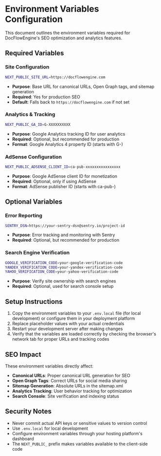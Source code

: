 # Environment Variables Configuration

This document outlines the environment variables required for DocFlowEngine's SEO optimization and analytics features.

## Required Variables

### Site Configuration
```bash
NEXT_PUBLIC_SITE_URL=https://docflowengine.com
```
- **Purpose**: Base URL for canonical URLs, Open Graph tags, and sitemap generation
- **Required**: Yes for production SEO
- **Default**: Falls back to `https://docflowengine.com` if not set

### Analytics & Tracking
```bash
NEXT_PUBLIC_GA_ID=G-XXXXXXXXXX
```
- **Purpose**: Google Analytics tracking ID for user analytics
- **Required**: Optional, but recommended for production
- **Format**: Google Analytics 4 property ID (starts with G-)

### AdSense Configuration
```bash
NEXT_PUBLIC_ADSENSE_CLIENT_ID=ca-pub-xxxxxxxxxxxxxxxx
```
- **Purpose**: Google AdSense client ID for monetization
- **Required**: Optional, only if using AdSense
- **Format**: AdSense publisher ID (starts with ca-pub-)

## Optional Variables

### Error Reporting
```bash
SENTRY_DSN=https://your-sentry-dsn@sentry.io/project-id
```
- **Purpose**: Error tracking and monitoring with Sentry
- **Required**: Optional, but recommended for production

### Search Engine Verification
```bash
GOOGLE_VERIFICATION_CODE=your-google-verification-code
YANDEX_VERIFICATION_CODE=your-yandex-verification-code
YAHOO_VERIFICATION_CODE=your-yahoo-verification-code
```
- **Purpose**: Verify site ownership with search engines
- **Required**: Optional, used for search console setup

## Setup Instructions

1. Copy the environment variables to your `.env.local` file (for local development) or configure them in your deployment platform
2. Replace placeholder values with your actual credentials
3. Restart your development server after making changes
4. Verify that the variables are loaded correctly by checking the browser's network tab for proper URLs and tracking codes

## SEO Impact

These environment variables directly affect:
- **Canonical URLs**: Proper canonical URL generation for SEO
- **Open Graph Tags**: Correct URLs for social media sharing
- **Sitemap Generation**: Absolute URLs in the sitemap.xml
- **Analytics Tracking**: User behavior tracking for optimization
- **Search Console**: Site verification and indexing status

## Security Notes

- Never commit actual API keys or sensitive values to version control
- Use `.env.local` for local development
- Configure environment variables through your hosting platform's dashboard
- The `NEXT_PUBLIC_` prefix makes variables available to the client-side code 